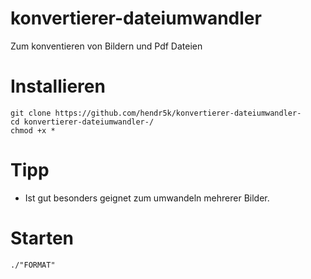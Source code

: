 # konvertierer-dateiumwandler

Zum konventieren von Bildern und Pdf Dateien

# Installieren
````
git clone https://github.com/hendr5k/konvertierer-dateiumwandler-
cd konvertierer-dateiumwandler-/
chmod +x *
````
# Tipp
* Ist gut besonders geignet zum umwandeln mehrerer Bilder.

# Starten
````
./"FORMAT"
````
